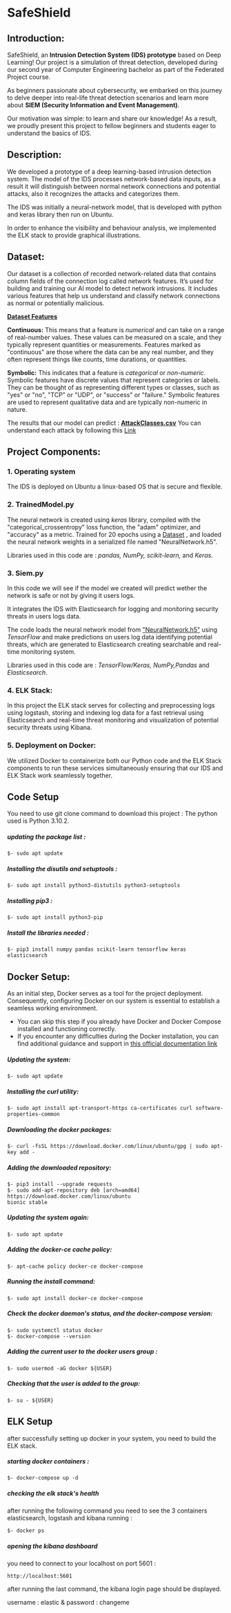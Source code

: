 # SafeShield 
## Introduction:
SafeShield, an **Intrusion Detection System (IDS) prototype** based on Deep Learning!
Our project is a simulation of threat detection, developed during our second year of Computer
Engineering bachelor as part of the Federated Project course.

As beginners passionate about cybersecurity, we embarked on this journey to delve deeper into
real-life threat detection scenarios and learn more about **SIEM (Security Information and Event
Management)**.

Our motivation was simple: to learn and share our knowledge! As a result, we proudly present
this project to fellow beginners and students eager to understand the basics of IDS.

## Description:
We developed a prototype of a deep learning-based intrusion detection system. 
The model of the IDS processes network-based data inputs, as a result it will distinguish 
between normal network connections and potential attacks, also it recognizes the attacks and
categorizes them.

The IDS was initially a neural-network model, that is developed with python and keras library
then run on Ubuntu.

In order to enhance the visibility and behaviour analysis, we implemented the ELK stack to 
provide graphical illustrations.


## Dataset:
Our dataset is a collection of recorded network-related data that contains column fields of the
connection log called network features. It’s used for building and training our AI model to detect
network intrusions. It includes various features that help us understand and classify network
connections as normal or potentially malicious.

  [**Dataset Features**](https://drive.google.com/file/d/1wL-fa94_UrBMrirEOCV1v3bvMu4gvRrm/view?usp=sharing)

  **Continuous:** This means that a feature is _numerical_ and can take on a range of real-number
  values. These values can be measured on a scale, and they typically represent quantities or
  measurements. Features marked as "continuous" are those where the data can be any real
  number, and they often represent things like counts, time durations, or quantities.

  **Symbolic:** This indicates that a feature is _categorical_ or _non-numeric_. Symbolic features have
  discrete values that represent categories or labels. They can be thought of as representing
  different types or classes, such as "yes" or "no", "TCP" or "UDP", or "success" or "failure."
  Symbolic features are used to represent qualitative data and are typically non-numeric in nature.

The results that our model can predict : [**AttackClasses.csv**](https://github.com/harbaouiwiem/SafeShield/blob/main/AttackClasses.csv)
You can understand each attack by following this [Link](https://archive.ll.mit.edu/ideval/docs/attackDB.html)

## Project Components: 
### 1. Operating system 
The IDS is deployed on Ubuntu a linux-based OS that is secure and flexible.

### 2. TrainedModel.py
The neural network is created using _keras_ library, compiled with the "categorical_crossentropy" 
loss function, the "adam" optimizer, and "accuracy" as a metric.
Trained for 20 epochs using a [Dataset](https://github.com/harbaouiwiem/SafeShield/blob/main/DataSet.csv) , and loaded the neural network weights in a serialized
file named "NeuralNetwork.h5".

Libraries used in this code are : _pandas, NumPy, scikit-learn,_ and _Keras._

### 3. Siem.py
In this code we will see if the model we created will predict wether the network is safe or not 
by giving it users logs. 

It integrates the IDS with Elasticsearch  for logging and monitoring security threats in users
logs data.

The code loads the neural network model from ["NeuralNetwork.h5"](https://github.com/harbaouiwiem/SafeShield/blob/main/Trained_Model.h5) using _TensorFlow_ and make
predictions on users log data identifying potential threats, which are generated to Elasticsearch creating searchable and real-time monitoring system.

Libraries used in this code are : _TensorFlow/Keras, NumPy,Pandas_ and _Elasticsearch_.

### 4. ELK Stack:
In this project the ELK stack serves for collecting and preprocessing logs using logstash,
storing and indexing log data for a fast retrieval using Elasticsearch and real-time threat
monitoring and visualization of potential security threats using Kibana.

### 5. Deployment on Docker:
We utilized Docker to containerize both our Python code and the ELK Stack components to 
run these services simultaneously ensuring that our IDS and ELK Stack work seamlessly together.

## Code Setup 
You need to use git clone command to download this project : 
The python used is Python 3.10.2.
 
##### updating the package list :
```
$- sudo apt update
```
##### Installing the disutils and setuptools :
```
$- sudo apt install python3-distutils python3-setuptools
```
##### Installing pip3 :
``` 
$- sudo apt install python3-pip
```

##### Install the libraries needed : 
```
$- pip3 install numpy pandas scikit-learn tensorflow keras elasticsearch
```

## Docker Setup:
As an initial step, Docker serves as a tool for the project deployment. Consequently, configuring
Docker on our system is essential to establish a seamless working environment.

+ You can skip this step if you already have Docker and Docker Compose installed and
functioning correctly.
+ If you encounter any difficulties during the Docker installation, you can find additional guidance
and support in [this official documentation link](https://docs.docker.com/engine/install/ubuntu/?fbclid=IwAR0JRdUbtYO2df1fhNxFVT7FgHShykMza1hpBCMc6tXnya34lkO9ZLNQJoY)

##### Updating the system:
```
$- sudo apt update
```
##### Installing the curl utility:
```
$- sudo apt install apt-transport-https ca-certificates curl software-properties-common
```
##### Downloading the docker packages:
```
$- curl -fsSL https://download.docker.com/linux/ubuntu/gpg | sudo apt-key add -
```
##### Adding the downloaded repository:
```
$- pip3 install --upgrade requests
$- sudo add-apt-repository deb [arch=amd64] https://download.docker.com/linux/ubuntu
bionic stable
```
##### Updating the system again:
```
$- sudo apt update
```
##### Adding the docker-ce cache policy:
```
$- apt-cache policy docker-ce docker-compose
```
##### Running the install command:
```
$- sudo apt install docker-ce docker-compose
```
##### Check the docker daemon's status, and the docker-compose version:
```
$- sudo systemctl status docker
$- docker-compose --version
```
##### Adding the current user to the docker users group :
```
$- sudo usermod -aG docker ${USER}
```
##### Checking that the user is added to the group:
```
$- su - ${USER}
```
## ELK Setup 

after successfully setting up docker in your system, you need to build the ELK stack.

##### starting docker containers : 
```
$- docker-compose up -d
```
##### checking the elk stack's health
after running the following command you need to see the 3 containers elasticsearch, logstash and kibana running : 
```  
$- docker ps
```
##### opening the kibana dashboard
you need to connect to your localhost on port 5601 :
 ```  
 http://localhost:5601
 ```
after running the last command, the kibana login page should be displayed.
    
username : elastic & password : changeme 




